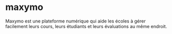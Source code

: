 # maxymo
Maxymo est une plateforme numérique qui aide les écoles à gérer facilement leurs cours, leurs étudiants et leurs évaluations au même endroit.
